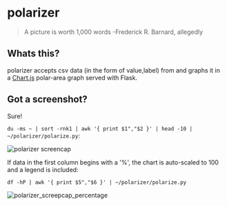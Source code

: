 # polarizer

> A picture is worth 1,000 words
> -Frederick R. Barnard, allegedly


## Whats this?

polarizer accepts csv data (in the form of value,label) from <STDIN> and graphs it in a [Chart.js](http://www.chartjs.org) polar-area graph served with Flask.


## Got a screenshot?

Sure!

```du -ms ~ | sort -rnk1 | awk '{ print $1","$2 }' | head -10 | ~/polarizer/polarize.py```:

![polarizer screencap](source/images/polarized.png)


If data in the first column begins with a '%', the chart is auto-scaled to 100 and a legend is included:

```df -hP | awk '{ print $5","$6 }' | ~/polarizer/polarize.py```

![polarizer_screepcap_percentage](source/images/polarized_pct.png)
